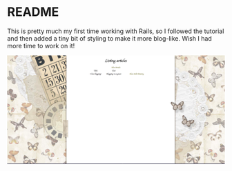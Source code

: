 # README

This is pretty much my first time working with Rails, so I followed the tutorial and then added a tiny bit of styling to make it more blog-like. Wish I had more time to work on it! 

![alt text](app/assets/images/main.png "Main page picture")

